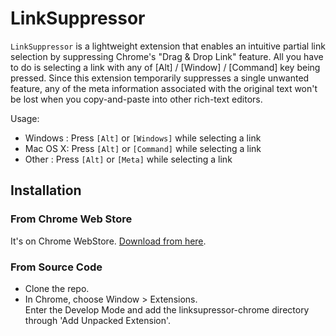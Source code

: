 LinkSuppressor
==============
	

<code>LinkSuppressor</code> is a lightweight extension that enables an intuitive partial link selection by suppressing Chrome's "Drag &amp; Drop Link" feature. All you have to do is selecting a link with any of [Alt] / [Window] / [Command] key being pressed. Since this extension temporarily suppresses a single unwanted feature, any of the meta information associated with the original text won't be lost when you copy-and-paste into other rich-text editors.

Usage:

* Windows : Press <code>[Alt]</code> or <code>[Windows]</code> while selecting a link
* Mac OS X: Press <code>[Alt]</code> or <code>[Command]</code> while selecting a link
* Other   : Press <code>[Alt]</code> or <code>[Meta]</code> while selecting a link


Installation
------------

### From Chrome Web Store

It's on Chrome WebStore. [Download from here](https://chrome.google.com/webstore/detail/jffdmjmhkinopagcjgfjjfoagglhnhff/).

### From Source Code

* Clone the repo.
* In Chrome, choose Window > Extensions.  
Enter the Develop Mode and add the linksupressor-chrome directory through 'Add Unpacked Extension'.

